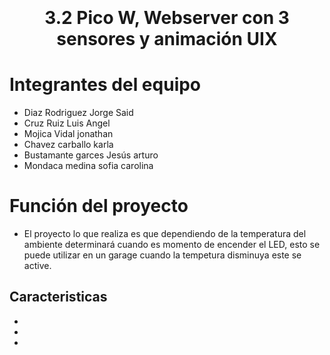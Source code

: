 
<h1 align="center">
  <br>
  
  <br>
 3.2 Pico W, Webserver con 3 sensores y animación UIX
  <br>
</h1>

# Integrantes del equipo

* Diaz Rodriguez Jorge Said 
* Cruz Ruiz Luis Angel 
* Mojica Vidal jonathan 
* Chavez carballo karla 
* Bustamante garces Jesús arturo 
* Mondaca medina sofia carolina 

# Función del proyecto

* El proyecto lo que realiza es que dependiendo de la temperatura del ambiente determinará cuando es momento de encender el LED, esto se puede utilizar en un garage cuando la tempetura disminuya este se active.

## Caracteristicas

*
*
*


